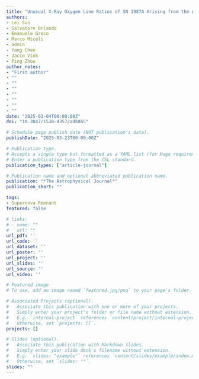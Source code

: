 ```yaml
---
title: "Unusual X-Ray Oxygen Line Ratios of SN 1987A Arising from the Absorption of Galactic Hot Interstellar Medium"
authors:
- Lei Sun
- Salvatore Orlando
- Emanuele Greco
- Marco Miceli
- admin
- Yang Chen
- Jacco Vink
- Ping Zhou
author_notes:
- "First author"
- ""
- ""
- ""
- ""
- ""
- ""
- ""
date: "2025-03-04T00:00:00Z"
doi: "10.3847/1538-4357/adb0b5"

# Schedule page publish date (NOT publication's date).
publishDate: "2025-03-23T00:00:00Z"

# Publication type.
# Accepts a single type but formatted as a YAML list (for Hugo requirements).
# Enter a publication type from the CSL standard.
publication_types: ["article-journal"]

# Publication name and optional abbreviated publication name.
publication: "*The Astrophysical Journal*"
publication_short: ""

tags:
- Supernova Remnant
featured: false

# links:
# - name: ""
#   url: ""
url_pdf: ''
url_code: ''
url_dataset: ''
url_poster: ''
url_project: ''
url_slides: ''
url_source: ''
url_video: ''

# Featured image
# To use, add an image named `featured.jpg/png` to your page's folder. 

# Associated Projects (optional).
#   Associate this publication with one or more of your projects.
#   Simply enter your project's folder or file name without extension.
#   E.g. `internal-project` references `content/project/internal-project/index.md`.
#   Otherwise, set `projects: []`.
projects: []

# Slides (optional).
#   Associate this publication with Markdown slides.
#   Simply enter your slide deck's filename without extension.
#   E.g. `slides: "example"` references `content/slides/example/index.md`.
#   Otherwise, set `slides: ""`.
slides: ""
---
```

